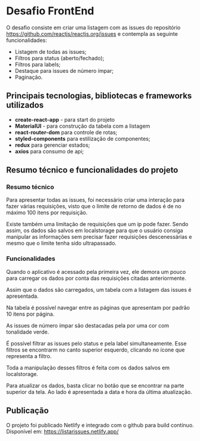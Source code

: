# Desafio FrontEnd

O desafio consiste em criar uma listagem com as issues do repositório https://github.com/reactjs/reactjs.org/issues e contempla as seguinte funcionalidades:
- Listagem de todas as issues;
- Filtros para status (aberto/fechado);
- Filtros para labels;
- Destaque para issues de número ímpar;
- Paginação.

## Principais tecnologias, bibliotecas e frameworks utilizados

- **create-react-app** - para start do projeto
- **MaterialUI** - para construção da tabela com a listagem
- **react-router-dom** para controle de rotas;
- **styled-components** para estilização de componentes;
- **redux** para gerenciar estados;
- **axios** para consumo de api;

## Resumo técnico e funcionalidades do projeto

### Resumo técnico
Para apresentar todas as issues, foi necessário criar uma interação para fazer várias requisições, visto que o limite de retorno de dados é de no máximo 100 itens por requisição.

Existe também uma limitação de requisições que um ip pode fazer. Sendo assim, os dados são salvos em localstorage para que o usuário consiga manipular as informações sem precisar fazer requisições descenessárias e mesmo que o limite tenha sido ultrapassado.

### Funcionalidades
Quando o aplicativo é acessado pela primeira vez, ele demora um pouco para carregar os dados por conta das requisições citadas anteriormente.

Assim que o dados são carregados, um tabela com a listagem das issues é apresentada.

Na tabela é possível navegar entre as páginas que apresentam por padrão 10 itens por página.

As issues de número ímpar são destacadas pela por uma cor com tonalidade verde.

É possível filtrar as issues pelo status e pela label simultaneamente. Esse filtros se encontrarm no canto superior esquerdo, clicando no ícone que representa a filtro.

Toda a manipulação desses filtros é feita com os dados salvos em localstorage.

Para atualizar os dados, basta clicar no botão que se encontrar na parte superior da tela. Ao lado é apresentada a data e hora da última atualização.

## Publicação
O projeto foi publicado Netlify e integrado com o github para build contínuo.
Disponível em: https://listarissues.netlify.app/

